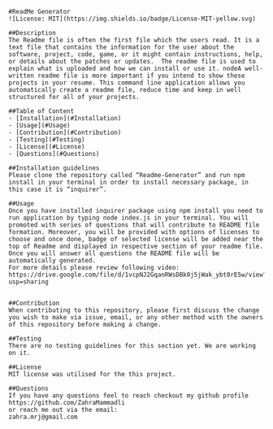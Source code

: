     #ReadMe Generator
    ![License: MIT](https://img.shields.io/badge/License-MIT-yellow.svg)

    ##Description
    The Readme file is often the first file which the users read. It is a text file that contains the information for the user about the software, project, code, game, or it might contain instructions, help, or details about the patches or updates.  The readme file is used to explain what is uploaded and how we can install or use it. nodeA well-written readme file is more important if you intend to show these projects in your resume. This command line application allows you automatically create a readme file, reduce time and keep in well structured for all of your projects.

    ##Table of Content
    - [Installation](#Installation)
    - [Usage](#Usage)
    - [Contribution](#Contribution)
    - [Testing](#Testing)
    - [License](#License)
    - [Questions](#Questions)

    ##Installation guidelines
    Please clone the repository called “Readme-Generator” and run npm install in your terminal in order to install necessary package, in this case it is “inquirer”.

    ##Usage
    Once you have installed inquirer package using npm install you need to run application by typing node index.js in your terminal. You will promoted with series of questions that will contribute to README file formation. Moreover, you will be provided with options of licenses to choose and once done, badge of selected license will be added near the top of Readme and displayed in respective section of your readme file. Once you will answer all questions the README file will be automatically generated.
    For more details please review following video: https://drive.google.com/file/d/1vcpNJ2GqanRWsDBk0j5jWak_ybt0rE5w/view?usp=sharing


    ##Contribution
    When contributing to this repository, please first discuss the change you wish to make via issue, email, or any other method with the owners of this repository before making a change.

    ##Testing
    There are no testing guidelines for this section yet. We are working on it.

    ##License
    MIT license was utilised for the this project.

    ##Questions
    If you have any questions feel to reach checkout my github profile
    https://github.com/ZahraMammadli
    or reach me out via the email:
    zahra.mrj@gmail.com
